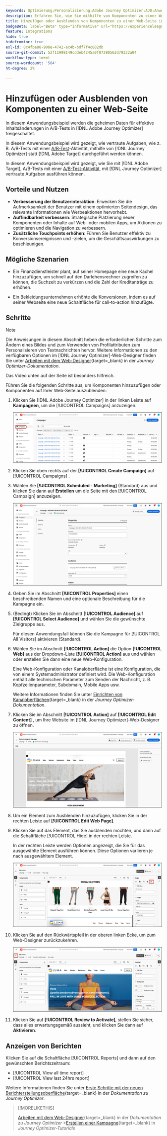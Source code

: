 ```yaml
---
keywords: Optimierung;Personalisierung;Adobe Journey Optimizer;AJO;Anwendungsfälle;Szenarien;Inhalt hinzufügen;Inhalt ausblenden;Komponenten hinzufügen;Komponenten ausblenden
description: Erfahren Sie, wie Sie mithilfe von Komponenten zu einer Web-Seite hinzufügen oder  [!DNL Adobe Journey Optimizer].
title: Hinzufügen oder Ausblenden von Komponenten zu einer Web-Seite in [!DNL Adobe Journey Optimizer]
badgeBeta: label="Beta" type="Informative" url="https://experienceleague.adobe.com/docs/target/using/introduction/intro.html?lang=de#beta newtab=true" tooltip="Was sind Beta-Funktionen in  [!DNL Adobe Target]?"
feature: Integrations
hide: true
hidefromtoc: true
exl-id: 8c4fba88-908e-4742-ac4b-bdf7f4c882db
source-git-commit: 52f11998149cddeb4245a0f07280562d79332a04
workflow-type: tm+mt
source-wordcount: '584'
ht-degree: 2%

---
```


# Hinzufügen oder Ausblenden von Komponenten zu einer Web-Seite

In diesem Anwendungsbeispiel werden die geheimen Daten für effektive Inhaltsänderungen in A/B-Tests in [!DNL Adobe Journey Optimizer] freigeschaltet.

In diesem Anwendungsbeispiel wird gezeigt, wie vertraute Aufgaben, wie z. B. A/B-Tests mit einer [A/B-Test](/help/main/c-activities/t-test-ab/test-ab.md)-Aktivität, mithilfe von [!DNL Journey Optimizer] statt [!DNL Adobe Target] durchgeführt werden können.

In diesem Anwendungsbeispiel wird gezeigt, wie Sie mit [!DNL Adobe Target], A/B-Tests mit einer [A/B-Test-Aktivität, &#x200B;](/help/main/c-activities/t-test-ab/test-ab.md) mit [!DNL Journey Optimizer] vertraute Aufgaben ausführen können.

## Vorteile und Nutzen

* **Verbesserung der Benutzerinteraktion**: Erwecken Sie die Aufmerksamkeit der Benutzer mit einem optimierten Seitendesign, das relevante Informationen wie Werbeaktionen hervorhebt.
* **Auffindbarkeit verbessern**: Strategische Platzierung neuer Komponenten oder Inhalte auf Web- oder mobilen Apps, um Aktionen zu optimieren und die Navigation zu verbessern.
* **Zusätzliche Touchpoints erhöhen**: Führen Sie Benutzer effektiv zu Konversionsereignissen und -zielen, um die Geschäftsauswirkungen zu beschleunigen.

## Mögliche Szenarien

* Ein Finanzdienstleister plant, auf seiner Homepage eine neue Kachel hinzuzufügen, um schnell auf den Darlehensrechner zugreifen zu können, die Suchzeit zu verkürzen und die Zahl der Kreditanträge zu erhöhen.

* Ein Bekleidungsunternehmen erhöhte die Konversionen, indem es auf seiner Webseite eine neue Schaltfläche für call-to-action hinzufügte.

## Schritte

>[!NOTE]
>
>Die Anweisungen in diesem Abschnitt heben die erforderlichen Schritte zum Ändern eines Bildes und zum Verwenden von Profilattributen zum Personalisieren von Textnachrichten hervor. Weitere Informationen zu den verfügbaren Optionen im [!DNL Journey Optimizer]-Web-Designer finden Sie unter [Arbeiten mit dem Web-Designer](https://experienceleague.adobe.com/de/docs/journey-optimizer/using/channels/web/author-web-pages/web-visual-editor){target=_blank} in der *Journey Optimizer-Dokumentation*.
>
>Das Video unten auf der Seite ist besonders hilfreich.

Führen Sie die folgenden Schritte aus, um Komponenten hinzuzufügen oder Komponenten auf Ihrer Web-Seite auszublenden:

1. Klicken Sie [!DNL Adobe Journey Optimizer] in der linken Leiste auf **Kampagnen**, um die [!UICONTROL Campaigns] anzuzeigen.

   ![Adobe Journey Optimizer-Landingpage mit hervorgehobener Registerkarte „Kampagnen“.](/help/main/c-integrating-target-with-mac/ajo/assets/ajo-landing-page.png)

1. Klicken Sie oben rechts auf der **[!UICONTROL Create Campaign]** auf [!UICONTROL Campaigns] .

1. Wählen Sie **[!UICONTROL Scheduled - Marketing]** (Standard) aus und klicken Sie dann auf **Erstellen** um die Seite mit den [!UICONTROL Campaign] anzuzeigen.

   ![Seite mit Kampagnendetails in Adobe Journey Optimizer](/help/main/c-integrating-target-with-mac/ajo/assets/campaign-details.png)

1. Geben Sie im Abschnitt **[!UICONTROL Properties]** einen beschreibenden Namen und eine optionale Beschreibung für die Kampagne ein.

1. (Bedingt) Klicken Sie im Abschnitt **[!UICONTROL Audience]** auf **[!UICONTROL Select Audience]** und wählen Sie die gewünschte Zielgruppe aus.

   Für diesen Anwendungsfall können Sie die Kampagne für [!UICONTROL All Visitors] aktivieren (Standard).

1. Wählen Sie im Abschnitt **[!UICONTROL Action]** die Option **[!UICONTROL Web]** aus der Dropdown-Liste **[!UICONTROL Action]** aus und wählen oder erstellen Sie dann eine neue Web-Konfiguration.

   Eine Web-Konfiguration oder Kanaloberfläche ist eine Konfiguration, die von einem Systemadministrator definiert wird. Die Web-Konfiguration enthält alle technischen Parameter zum Senden der Nachricht, z. B. Kopfzeilenparameter, Subdomain, Mobile Apps usw.

   Weitere Informationen finden Sie unter [Einrichten von Kanaloberflächen](https://experienceleague.adobe.com/de/docs/journey-optimizer/using/configuration/channel-surfaces#set-up-channel-surfaces){target=_blank} in der *Journey Optimizer-Dokumentation*.

1. Klicken Sie im Abschnitt **[!UICONTROL Action]** auf **[!UICONTROL Edit Content]** , um Ihre Website im [!DNL Journey Optimizer]-Web-Designer zu öffnen.

   ![Yoga-Landingpage auf der LUMA-Website](/help/main/c-integrating-target-with-mac/ajo/assets/luma-yoga-landing.png)

1. Um ein Element zum Ausblenden hinzuzufügen, klicken Sie in der rechten Leiste auf **[!UICONTROL Edit Web Page]**.

1. Klicken Sie auf das Element, das Sie ausblenden möchten, und dann auf die Schaltfläche [!UICONTROL Hide] in der rechten Leiste.

   In der rechten Leiste werden Optionen angezeigt, die Sie für das ausgewählte Element ausführen können. Diese Optionen variieren je nach ausgewähltem Element.

   ![Schaltfläche „Element ausblenden](/help/main/c-integrating-target-with-mac/ajo/assets/hide-element.png)

1. Klicken Sie auf den Rückwärtspfeil in der oberen linken Ecke, um zum Web-Designer zurückzukehren.

   ![Rückwärtspfeil](/help/main/c-integrating-target-with-mac/ajo/assets/back-arrow.png)

1. Klicken Sie auf **[!UICONTROL Review to Activate]**, stellen Sie sicher, dass alles erwartungsgemäß aussieht, und klicken Sie dann auf **Aktivieren**.

## Anzeigen von Berichten

Klicken Sie auf die Schaltfläche [!UICONTROL Reports] und dann auf den gewünschten Berichtszeitraum:

* [!UICONTROL View all time report]
* [!UICONTROL View last 24hrs report]

Weitere Informationen finden Sie unter [Erste Schritte mit der neuen Berichterstellungsoberfläche](https://experienceleague.adobe.com/de/docs/journey-optimizer/using/channel-report/report-gs-cja){target=_blank} in der *Dokumentation zu Journey Optimizer*.

>[!MORELIKETHIS]
>
>[Arbeiten mit dem Web-Designer](https://experienceleague.adobe.com/de/docs/journey-optimizer/using/channels/web/author-web-pages/web-visual-editor){target=_blank} in der *Dokumentation zu Journey Optimizer*
>&#x200B;>[Erstellen einer Kampagne](https://experienceleague.adobe.com/de/docs/journey-optimizer-learn/tutorials/create-campaigns/create-a-campaign){target=_blank} in *Journey Optimizer-Tutorials*
